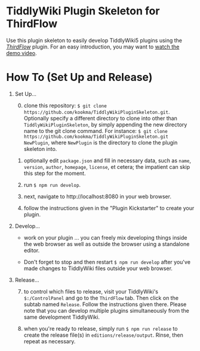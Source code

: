 # TiddlyWiki Plugin Skeleton for ThirdFlow

Use this plugin skeleton to easily develop TiddlyWiki5 plugins using the
_[ThirdFlow](https://github.com/TheDiveO/ThirdFlow)_ plugin. For an easy
introduction, you may want to [watch the demo video](https://youtu.be/BFE6PFZ_uWQ).

# How To (Set Up and Release)

1. Set Up...

    0. clone this repository:
       `$ git clone https://github.com/kookma/TiddlyWikiPluginSkeleton.git`.
       Optionally specify a different directory to clone into other than
       `TiddlyWikiPluginSkeleton`, by simply appending the new directory name to the
       git clone command. For instance:
       `$ git clone https://github.com/kookma/TiddlyWikiPluginSkeleton.git NewPlugin`,
       where `NewPlugin` is the directory to clone the plugin skeleton into.

    1. optionally edit `package.json` and fill in necessary data, such as `name`,
       `version`, `author`, `homepage`, `license`, et cetera; the impatient can skip
        this step for the moment.
		
    2. run `$ npm run develop`.

    3. next, navigate to http://localhost:8080 in your web browser.

    4. follow the instructions given in the "Plugin Kickstarter" to create your
      plugin.

2. Develop...

    * work on your plugin ... you can freely mix developing things inside the
      web browser as well as outside the browser using a standalone editor.

    * Don't forget to stop and then restart `$ npm run develop` after you've
      made changes to TiddlyWiki files outside your web browser.

3. Release...

    7. to control which files to release, visit your TiddlyWiki's `$:/ControlPanel`
       and go to the `ThirdFlow` tab. Then click on the subtab named `Release`.
       Follow the instructions given there. Please note that you can develop
       multiple plugins simultaneously from the same development TiddlyWiki.

    8. when you're ready to release, simply run `$ npm run release` to create the
       release file(s) in `editions/release/output`. Rinse, then repeat as
       necessary.

